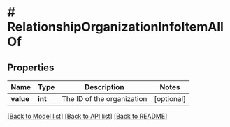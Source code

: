 # # RelationshipOrganizationInfoItemAllOf

## Properties

Name | Type | Description | Notes
------------ | ------------- | ------------- | -------------
**value** | **int** | The ID of the organization | [optional]

[[Back to Model list]](../README.md#documentation-for-models) [[Back to API list]](../README.md#documentation-for-api-endpoints) [[Back to README]](../README.md)
